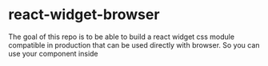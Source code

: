 # react-widget-browser
The goal of this repo is to be able to build a react widget css module compatible in production that can be used directly with browser. So you can use your component inside <script> tag like this:

```js
<div id="root"></div>

<script src="/react-widget-browser.min.js"></script>

<script>
  ReactWidgetBrowserBundle.ReactDOM.render(
    ReactWidgetBrowserBundle.React.createElement(
      ReactWidgetBrowserBundle.ReactWidgetBrowser,
      {textProps: 'hello my ReactWidgetBrowser build'},
    ),
    document.getElementById('root')
  );
</script>
```

### Commands
command | Description
--- | ---
**yarn** | install dependency
**yarn start** | run dev mode
**yarn build** | build browser compatible into /dist -> react-widget-browser.min.js
**yarn serve:dist** | serve the /dist into localhost:5000

### PropTypes
Properties | Type | Description
--- | --- | ---
**textProps:** | String | the text of the div

### Example of usage
```js
<ReactWidgetBrowser
    textProps={'hello my ReactWidgetBrowser'}
/>
```
